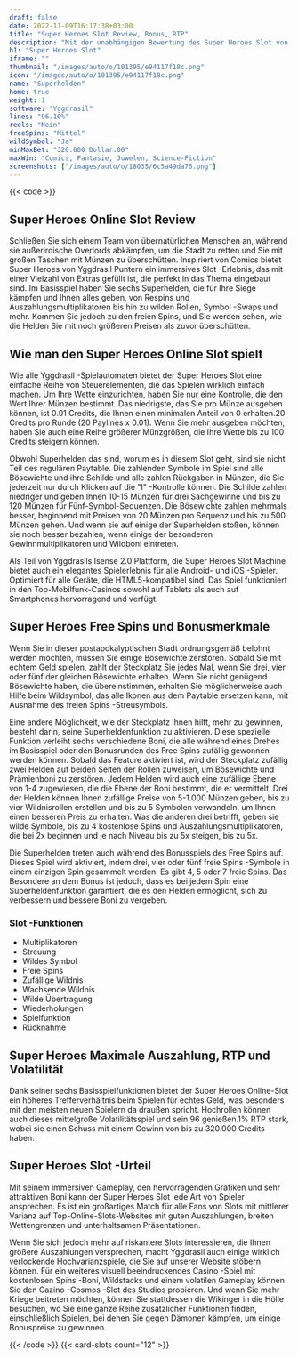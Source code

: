 ```yaml
---
draft: false
date: 2022-11-09T16:17:38+03:00
title: "Super Heroes Slot Review, Bonus, RTP"
description: "Mit der unabhängigen Bewertung des Super Heroes Slot von Yggdrasil können Sie kostenlos oder echtes Geld spielen und hier einen Bonus erhalten!"
h1: "Super Heroes Slot"
iframe: ""
thumbnail: "/images/auto/o/101395/e94117f18c.png"
icon: "/images/auto/o/101395/e94117f18c.png"
name: "Superhelden"
home: true
weight: 1
software: "Yggdrasil"
lines: "96.10%"
reels: "Nein"
freeSpins: "Mittel"
wildSymbol: "Ja"
minMaxBet: "320.000 Dollar.00"
maxWin: "Comics, Fantasie, Juwelen, Science-Fiction"
screenshots: ["/images/auto/o/18035/6c5a49da76.png"]
---
```


{{< code >}}<h2>Super Heroes Online Slot Review</h2><p>Schließen Sie sich einem Team von übernatürlichen Menschen an, während sie außerirdische Overlords abkämpfen, um die Stadt zu retten und Sie mit großen Taschen mit Münzen zu überschütten. Inspiriert von Comics bietet Super Heroes von Yggdrasil Puntern ein immersives Slot -Erlebnis, das mit einer Vielzahl von Extras gefüllt ist, die perfekt in das Thema eingebaut sind. Im Basisspiel haben Sie sechs Superhelden, die für Ihre Siege kämpfen und Ihnen alles geben, von Respins und Auszahlungsmultiplikatoren bis hin zu wilden Rollen, Symbol -Swaps und mehr. Kommen Sie jedoch zu den freien Spins, und Sie werden sehen, wie die Helden Sie mit noch größeren Preisen als zuvor überschütten.</p><h2>Wie man den Super Heroes Online Slot spielt</h2><p>Wie alle Yggdrasil -Spielautomaten bietet der Super Heroes Slot eine einfache Reihe von Steuerelementen, die das Spielen wirklich einfach machen. Um Ihre Wette einzurichten, haben Sie nur eine Kontrolle, die den Wert Ihrer Münzen bestimmt. Das niedrigste, das Sie pro Münze ausgeben können, ist 0.01 Credits, die Ihnen einen minimalen Anteil von 0 erhalten.20 Credits pro Runde (20 Paylines x 0.01). Wenn Sie mehr ausgeben möchten, haben Sie auch eine Reihe größerer Münzgrößen, die Ihre Wette bis zu 100 Credits steigern können.</p><p>Obwohl Superhelden das sind, worum es in diesem Slot geht, sind sie nicht Teil des regulären Paytable. Die zahlenden Symbole im Spiel sind alle Bösewichte und ihre Schilde und alle zahlen Rückgaben in Münzen, die Sie jederzeit nur durch Klicken auf die "I" -Kontrolle können. Die Schilde zahlen niedriger und geben Ihnen 10-15 Münzen für drei Sachgewinne und bis zu 120 Münzen für Fünf-Symbol-Sequenzen.  Die Bösewichte zahlen mehrmals besser, beginnend mit Preisen von 20 Münzen pro Sequenz und bis zu 500 Münzen gehen. Und wenn sie auf einige der Superhelden stoßen, können sie noch besser bezahlen, wenn einige der besonderen Gewinnmultiplikatoren und Wildboni eintreten.</p><p>Als Teil von Yggdrasils Isense 2.0 Plattform, die Super Heroes Slot Machine bietet auch ein elegantes Spielerlebnis für alle Android- und iOS -Spieler. Optimiert für alle Geräte, die HTML5-kompatibel sind. Das Spiel funktioniert in den Top-Mobilfunk-Casinos sowohl auf Tablets als auch auf Smartphones hervorragend und verfügt.</p><h2>Super Heroes Free Spins und Bonusmerkmale</h2><p>Wenn Sie in dieser postapokalyptischen Stadt ordnungsgemäß belohnt werden möchten, müssen Sie einige Bösewichte zerstören. Sobald Sie mit echtem Geld spielen, zahlt der Steckplatz Sie jedes Mal, wenn Sie drei, vier oder fünf der gleichen Bösewichte erhalten. Wenn Sie nicht genügend Bösewichte haben, die übereinstimmen, erhalten Sie möglicherweise auch Hilfe beim Wildsymbol, das alle Ikonen aus dem Paytable ersetzen kann, mit Ausnahme des freien Spins -Streusymbols.</p><p>Eine andere Möglichkeit, wie der Steckplatz Ihnen hilft, mehr zu gewinnen, besteht darin, seine Superheldenfunktion zu aktivieren.  Diese spezielle Funktion verleiht sechs verschiedene Boni, die alle während eines Drehes im Basisspiel oder den Bonusrunden des Free Spins zufällig gewonnen werden können. Sobald das Feature aktiviert ist, wird der Steckplatz zufällig zwei Helden auf beiden Seiten der Rollen zuweisen, um Bösewichte und Prämienboni zu zerstören. Jedem Helden wird auch eine zufällige Ebene von 1-4 zugewiesen, die die Ebene der Boni bestimmt, die er vermittelt. Drei der Helden können Ihnen zufällige Preise von 5-1.000 Münzen geben, bis zu vier Wildnisrollen erstellen und bis zu 5 Symbolen verwandeln, um Ihnen einen besseren Preis zu erhalten. Was die anderen drei betrifft, geben sie wilde Symbole, bis zu 4 kostenlose Spins und Auszahlungsmultiplikatoren, die bei 2x beginnen und je nach Niveau bis zu 5x steigen, bis zu 5x.</p><p>Die Superhelden treten auch während des Bonusspiels des Free Spins auf. Dieses Spiel wird aktiviert, indem drei, vier oder fünf freie Spins -Symbole in einem einzigen Spin gesammelt werden. Es gibt 4, 5 oder 7 freie Spins. Das Besondere an dem Bonus ist jedoch, dass es bei jedem Spin eine Superheldenfunktion garantiert, die es den Helden ermöglicht, sich zu verbessern und bessere Boni zu vergeben.</p><h3>
Slot -Funktionen</h3><ul>
<li></span>
Multiplikatoren</li>
<li></span>
Streuung</li>
<li></span>
Wildes Symbol</li>
<li></span>
Freie Spins</li>
<li></span>
Zufällige Wildnis</li>
<li></span>
Wachsende Wildnis</li>
<li></span>
Wilde Übertragung</li>
<li></span>
Wiederholungen</li>
<li></span>
Spielfunktion</li>
<li></span>
Rücknahme</li></ul><h2>Super Heroes Maximale Auszahlung, RTP und Volatilität</h2><p>Dank seiner sechs Basisspielfunktionen bietet der Super Heroes Online-Slot ein höheres Trefferverhältnis beim Spielen für echtes Geld, was besonders mit den meisten neuen Spielern da draußen spricht. Hochrollen können auch dieses mittelgroße Volatilitätsspiel und sein 96 genießen.1% RTP stark, wobei sie einen Schuss mit einem Gewinn von bis zu 320.000 Credits haben.</p><h2>Super Heroes Slot -Urteil</h2><p>Mit seinem immersiven Gameplay, den hervorragenden Grafiken und sehr attraktiven Boni kann der Super Heroes Slot jede Art von Spieler ansprechen. Es ist ein großartiges Match für alle Fans von Slots mit mittlerer Varianz auf Top-Online-Slots-Websites mit guten Auszahlungen, breiten Wettengrenzen und unterhaltsamen Präsentationen.</p><p>Wenn Sie sich jedoch mehr auf riskantere Slots interessieren, die Ihnen größere Auszahlungen versprechen, macht Yggdrasil auch einige wirklich verlockende Hochvarianzspiele, die Sie auf unserer Website stöbern können.  Für ein weiteres visuell beeindruckendes Casino -Spiel mit kostenlosen Spins -Boni, Wildstacks und einem volatilen Gameplay können Sie den Cazino -Cosmos -Slot des Studios probieren. Und wenn Sie mehr Kriege beitreten möchten, können Sie stattdessen die Wikinger in die Hölle besuchen, wo Sie eine ganze Reihe zusätzlicher Funktionen finden, einschließlich Spielen, bei denen Sie gegen Dämonen kämpfen, um einige Bonuspreise zu gewinnen.</p>{{< /code >}}
 {{< card-slots count="12" >}}